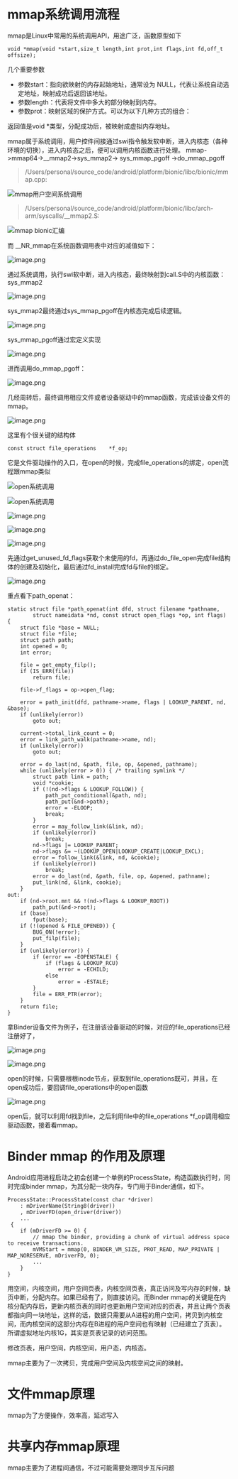 # mmap系统调用流程

mmap是Linux中常用的系统调用API，用途广泛，函数原型如下

	void *mmap(void *start,size_t length,int prot,int flags,int fd,off_t offsize);

几个重要参数

* 参数start：指向欲映射的内存起始地址，通常设为 NULL，代表让系统自动选定地址，映射成功后返回该地址。
* 参数length：代表将文件中多大的部分映射到内存。
* 参数prot：映射区域的保护方式。可以为以下几种方式的组合：

返回值是void *类型，分配成功后，被映射成虚拟内存地址。

mmap属于系统调用，用户控件间接通过swi指令触发软中断，进入内核态（各种环境的切换），进入内核态之后，便可以调用内核函数进行处理。 mmap->mmap64->__mmap2->sys_mmap2-> sys_mmap_pgoff ->do_mmap_pgoff


> /Users/personal/source_code/android/platform/bionic/libc/bionic/mmap.cpp:

![mmap用户空间系统调用](https://upload-images.jianshu.io/upload_images/1460468-a9cd40e1c9b1e5fc.png?imageMogr2/auto-orient/strip%7CimageView2/2/w/1240)
 
> /Users/personal/source_code/android/platform/bionic/libc/arch-arm/syscalls/__mmap2.S:

![mmap bionic汇编](https://upload-images.jianshu.io/upload_images/1460468-59a43e6f056deb40.png?imageMogr2/auto-orient/strip%7CimageView2/2/w/1240)

而 __NR_mmap在系统函数调用表中对应的减值如下：

![image.png](https://upload-images.jianshu.io/upload_images/1460468-70aa63460a87461e.png?imageMogr2/auto-orient/strip%7CimageView2/2/w/1240)

通过系统调用，执行swi软中断，进入内核态，最终映射到call.S中的内核函数：sys_mmap2

![image.png](https://upload-images.jianshu.io/upload_images/1460468-42d3d362d003d8a6.png?imageMogr2/auto-orient/strip%7CimageView2/2/w/1240)

sys_mmap2最终通过sys_mmap_pgoff在内核态完成后续逻辑。

![image.png](https://upload-images.jianshu.io/upload_images/1460468-4ef89b52abe69e8e.png?imageMogr2/auto-orient/strip%7CimageView2/2/w/1240)

sys_mmap_pgoff通过宏定义实现

![image.png](https://upload-images.jianshu.io/upload_images/1460468-e627fb397a6ade9f.png?imageMogr2/auto-orient/strip%7CimageView2/2/w/1240)

进而调用do_mmap_pgoff：

![image.png](https://upload-images.jianshu.io/upload_images/1460468-c9eae5619ae93a8c.png?imageMogr2/auto-orient/strip%7CimageView2/2/w/1240)

几经周转后，最终调用相应文件或者设备驱动中的mmap函数，完成该设备文件的mmap。

![image.png](https://upload-images.jianshu.io/upload_images/1460468-9a12647d1429c569.png?imageMogr2/auto-orient/strip%7CimageView2/2/w/1240)

这里有个很关键的结构体 

	const struct file_operations	*f_op;
	
它是文件驱动操作的入口，在open的时候，完成file_operations的绑定，open流程跟mmap类似

![open系统调用](https://upload-images.jianshu.io/upload_images/1460468-36566e152e2da304.png?imageMogr2/auto-orient/strip%7CimageView2/2/w/1240)

![open系统调用](https://upload-images.jianshu.io/upload_images/1460468-3e9c44bae99bcaa9.png?imageMogr2/auto-orient/strip%7CimageView2/2/w/1240)

![image.png](https://upload-images.jianshu.io/upload_images/1460468-44b106419077b570.png?imageMogr2/auto-orient/strip%7CimageView2/2/w/1240)

![image.png](https://upload-images.jianshu.io/upload_images/1460468-6a7a209b89039bd3.png?imageMogr2/auto-orient/strip%7CimageView2/2/w/1240)

![image.png](https://upload-images.jianshu.io/upload_images/1460468-0ab3ba2c158820b8.png?imageMogr2/auto-orient/strip%7CimageView2/2/w/1240)

先通过get_unused_fd_flags获取个未使用的fd，再通过do_file_open完成file结构体的创建及初始化，最后通过fd_install完成fd与file的绑定。

![image.png](https://upload-images.jianshu.io/upload_images/1460468-75d9d47396dc11d8.png?imageMogr2/auto-orient/strip%7CimageView2/2/w/1240)

重点看下path_openat：


	static struct file *path_openat(int dfd, struct filename *pathname,
			struct nameidata *nd, const struct open_flags *op, int flags)
	{
		struct file *base = NULL;
		struct file *file;
		struct path path;
		int opened = 0;
		int error;
	
		file = get_empty_filp();
		if (IS_ERR(file))
			return file;
	
		file->f_flags = op->open_flag;
	
		error = path_init(dfd, pathname->name, flags | LOOKUP_PARENT, nd, &base);
		if (unlikely(error))
			goto out;
	
		current->total_link_count = 0;
		error = link_path_walk(pathname->name, nd);
		if (unlikely(error))
			goto out;
	
		error = do_last(nd, &path, file, op, &opened, pathname);
		while (unlikely(error > 0)) { /* trailing symlink */
			struct path link = path;
			void *cookie;
			if (!(nd->flags & LOOKUP_FOLLOW)) {
				path_put_conditional(&path, nd);
				path_put(&nd->path);
				error = -ELOOP;
				break;
			}
			error = may_follow_link(&link, nd);
			if (unlikely(error))
				break;
			nd->flags |= LOOKUP_PARENT;
			nd->flags &= ~(LOOKUP_OPEN|LOOKUP_CREATE|LOOKUP_EXCL);
			error = follow_link(&link, nd, &cookie);
			if (unlikely(error))
				break;
			error = do_last(nd, &path, file, op, &opened, pathname);
			put_link(nd, &link, cookie);
		}
	out:
		if (nd->root.mnt && !(nd->flags & LOOKUP_ROOT))
			path_put(&nd->root);
		if (base)
			fput(base);
		if (!(opened & FILE_OPENED)) {
			BUG_ON(!error);
			put_filp(file);
		}
		if (unlikely(error)) {
			if (error == -EOPENSTALE) {
				if (flags & LOOKUP_RCU)
					error = -ECHILD;
				else
					error = -ESTALE;
			}
			file = ERR_PTR(error);
		}
		return file;
	}

拿Binder设备文件为例子，在注册该设备驱动的时候，对应的file_operations已经注册好了，

![image.png](https://upload-images.jianshu.io/upload_images/1460468-5fbd519c15766e9a.png?imageMogr2/auto-orient/strip%7CimageView2/2/w/1240)

![image.png](https://upload-images.jianshu.io/upload_images/1460468-d50aad05871bc774.png?imageMogr2/auto-orient/strip%7CimageView2/2/w/1240)

open的时候，只需要根根inode节点，获取到file_operations既可，并且，在open成功后，要回调file_operations中的open函数

![image.png](https://upload-images.jianshu.io/upload_images/1460468-fc5ea69f7d8b9008.png?imageMogr2/auto-orient/strip%7CimageView2/2/w/1240)

open后，就可以利用fd找到file，之后利用file中的file_operations *f_op调用相应驱动函数，接着看mmap。

# Binder mmap 的作用及原理


Android应用进程启动之初会创建一个单例的ProcessState，构造函数执行时，同时完成binder mmap，为其分配一块内存，专门用于Binder通信，如下。

	ProcessState::ProcessState(const char *driver)
	    : mDriverName(String8(driver))
	    , mDriverFD(open_driver(driver))
	    ...
	 {
	    if (mDriverFD >= 0) {
	        // mmap the binder, providing a chunk of virtual address space to receive transactions.
	        mVMStart = mmap(0, BINDER_VM_SIZE, PROT_READ, MAP_PRIVATE | MAP_NORESERVE, mDriverFD, 0);
	        ...
	    }
	}
	

用空间，内核空间，用户空间页表，内核空间页表，真正访问及写内存的时候，缺页中断，分配内存。如果已经有了，则直接访问。而Binder mmap的关键是在内核分配内存后，更新内核页表的同时也更新用户空间对应的页表，并且让两个页表都指向同一块地址，这样的话，数据只需要从A进程的用户空间，拷贝到内核空间，而内核空间的这部分内存在B进程的用户空间也有映射（已经建立了页表）。所谓虚拟地址内核1G，其实是页表记录的访问范围。



修改页表，用户空间，内核空间，用户态，内核态。

mmap主要为了一次拷贝，完成用户空间及内核空间之间的映射。

# 文件mmap原理


mmap为了方便操作，效率高，延迟写入

# 共享内存mmap原理

mmap主要为了进程间通信，不过可能需要处理同步互斥问题